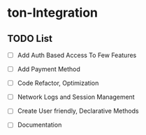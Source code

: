# ton-Integration


## TODO List

- [ ] Add Auth Based Access To Few Features

- [ ] Add Payment Method

- [ ] Code Refactor, Optimization

- [ ] Network Logs and Session Management

- [ ] Create User friendly, Declarative Methods

- [ ] Documentation
